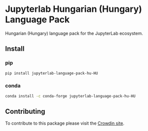 # Jupyterlab Hungarian (Hungary) Language Pack

Hungarian (Hungary) language pack for the JupyterLab ecosystem.

## Install

### pip

```bash
pip install jupyterlab-language-pack-hu-HU
```

### conda

```bash
conda install -c conda-forge jupyterlab-language-pack-hu-HU
```

## Contributing

To contribute to this package please visit the [Crowdin site](https://crowdin.com/project/jupyterlab).
